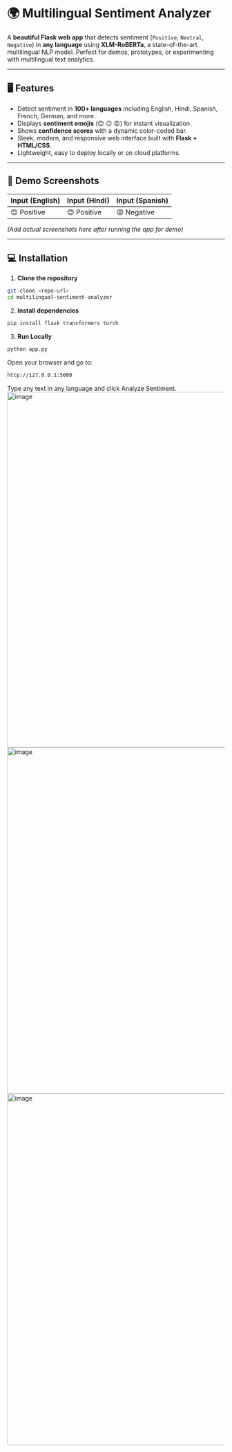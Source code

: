 # 🌍 Multilingual Sentiment Analyzer

A **beautiful Flask web app** that detects sentiment (`Positive`, `Neutral`, `Negative`) in **any language** using **XLM-RoBERTa**, a state-of-the-art multilingual NLP model. Perfect for demos, prototypes, or experimenting with multilingual text analytics.  

---

## 🖥️ Features
- Detect sentiment in **100+ languages** including English, Hindi, Spanish, French, German, and more.  
- Displays **sentiment emojis** (😊 😐 😡) for instant visualization.  
- Shows **confidence scores** with a dynamic color-coded bar.  
- Sleek, modern, and responsive web interface built with **Flask + HTML/CSS**.  
- Lightweight, easy to deploy locally or on cloud platforms.  

---

## 🚀 Demo Screenshots

| Input (English) | Input (Hindi) | Input (Spanish) |
|-----------------|---------------|----------------|
| 😊 Positive     | 😊 Positive    | 😡 Negative    |

*(Add actual screenshots here after running the app for demo)*

---

## 💻 Installation

1. **Clone the repository**  

```bash
git clone <repo-url>
cd multilingual-sentiment-analyzer
```

2. **Install dependencies**
```bash
pip install flask transformers torch
```

3. **Run Locally**

```bash
python app.py
```

Open your browser and go to:

```bash
http://127.0.0.1:5000
```

Type any text in any language and click Analyze Sentiment.
<img width="732" height="822" alt="image" src="https://github.com/user-attachments/assets/d2c43174-6b77-400c-89f6-cdac5e7e7605" />
<img width="716" height="801" alt="image" src="https://github.com/user-attachments/assets/3bafcaf8-5f3d-4850-a706-dcc3d5a3d5fe" />
<img width="679" height="813" alt="image" src="https://github.com/user-attachments/assets/38cc329e-fd8f-492d-9cb6-d4ea009fbf54" />

